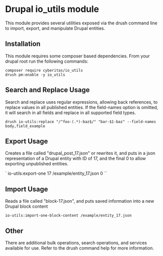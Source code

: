 # Drupal io_utils module

This module provides several utilities exposed via the 
drush command line to import, export, and manipulate
Drupal entities.

## Installation
This module requires some composer based dependencies.
From your drupal root run the following commands:

    composer require cyberitas/io_utils
    drush pm:enable -y io_utils


## Search and Replace Usage
Search and replace uses regular expressions, allowing back
references, to replace values in all published entities.
If the field-names option is omitted, it will search in
all fields and replace in all supported field types.

`
drush io-utils:replace "/^foo-(.*)-baz$/" "bar-$1-baz" --field-names body,field_example
`

## Export Usage
Creates a file called "drupal_post_17.json" or rewrites it, 
and puts in a json representation of a Drupal entity with 
ID  of 17, and the final 0 to allow exporting unpublished
entities.

`
io-utils:export-one 17 /example/entity_17.json 0
``

## Import Usage
Reads a file called "block-17.json", and puts saved information 
into a new Drupal block content

`
io-utils:import-one-block-content /example/entity_17.json
`

## Other
There are additional bulk operations, search operations,
and services available for use. Refer to the drush command
help for more information.
